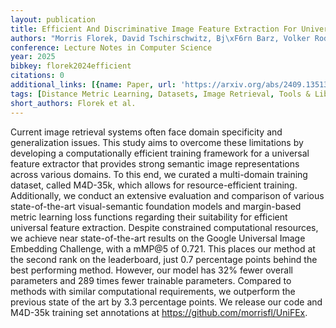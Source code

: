 ```yaml
---
layout: publication
title: Efficient And Discriminative Image Feature Extraction For Universal Image Retrieval
authors: "Morris Florek, David Tschirschwitz, Bj\xF6rn Barz, Volker Rodehorst"
conference: Lecture Notes in Computer Science
year: 2025
bibkey: florek2024efficient
citations: 0
additional_links: [{name: Paper, url: 'https://arxiv.org/abs/2409.13513'}]
tags: [Distance Metric Learning, Datasets, Image Retrieval, Tools & Libraries, Evaluation]
short_authors: Florek et al.
---
```

Current image retrieval systems often face domain specificity and
generalization issues. This study aims to overcome these limitations by
developing a computationally efficient training framework for a universal
feature extractor that provides strong semantic image representations across
various domains. To this end, we curated a multi-domain training dataset,
called M4D-35k, which allows for resource-efficient training. Additionally, we
conduct an extensive evaluation and comparison of various state-of-the-art
visual-semantic foundation models and margin-based metric learning loss
functions regarding their suitability for efficient universal feature
extraction. Despite constrained computational resources, we achieve near
state-of-the-art results on the Google Universal Image Embedding Challenge,
with a mMP@5 of 0.721. This places our method at the second rank on the
leaderboard, just 0.7 percentage points behind the best performing method.
However, our model has 32% fewer overall parameters and 289 times fewer
trainable parameters. Compared to methods with similar computational
requirements, we outperform the previous state of the art by 3.3 percentage
points. We release our code and M4D-35k training set annotations at
https://github.com/morrisfl/UniFEx.